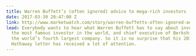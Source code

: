 ```yaml
---
title: Warren Buffett’s (often ignored) advice to mega-rich investors
date: 2017-03-30 20:47:00 Z
link: http://www.marketwatch.com/story/warren-buffetts-often-ignored-advice-to-mega-rich-investors-2017-03-13
lead: Everybody wants to hear what Warren Buffett has to say about investing. He’s
  the most famous investor in the world, and chief executive of Berkshire Hathaway,
  the world’s fourth largest company. So it is no surprise that his 2016 Berkshire
  Hathaway letter has received a lot of attention.
---
```


